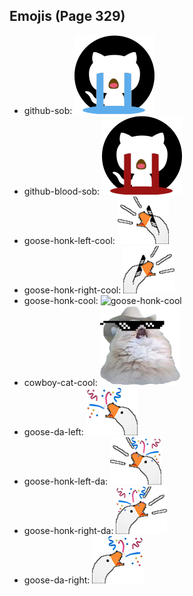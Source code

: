 
## Emojis (Page 329)

* github-sob: ![github-sob](output/github-sob.png)
* github-blood-sob: ![github-blood-sob](output/github-blood-sob.png)
* goose-honk-left-cool: ![goose-honk-left-cool](output/goose-honk-left-cool.png)
* goose-honk-right-cool: ![goose-honk-right-cool](output/goose-honk-right-cool.png)
* goose-honk-cool: ![goose-honk-cool](output/goose-honk-cool)
* cowboy-cat-cool: ![cowboy-cat-cool](output/cowboy-cat-cool.png)
* goose-da-left: ![goose-da-left](output/goose-da-left.png)
* goose-honk-left-da: ![goose-honk-left-da](output/goose-honk-left-da.png)
* goose-honk-right-da: ![goose-honk-right-da](output/goose-honk-right-da.png)
* goose-da-right: ![goose-da-right](output/goose-da-right.png)
